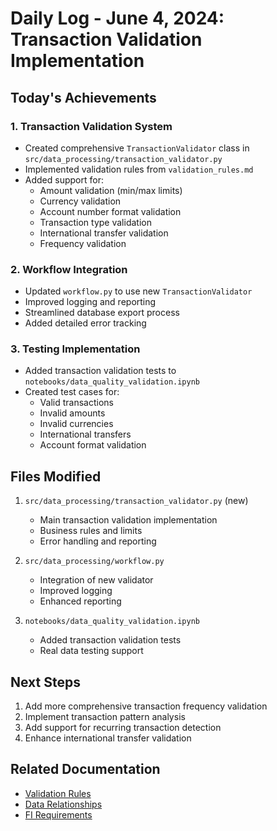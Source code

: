 # Daily Log - June 4, 2024: Transaction Validation Implementation

## Today's Achievements

### 1. Transaction Validation System
- Created comprehensive `TransactionValidator` class in `src/data_processing/transaction_validator.py`
- Implemented validation rules from `validation_rules.md`
- Added support for:
  * Amount validation (min/max limits)
  * Currency validation
  * Account number format validation
  * Transaction type validation
  * International transfer validation
  * Frequency validation

### 2. Workflow Integration
- Updated `workflow.py` to use new `TransactionValidator`
- Improved logging and reporting
- Streamlined database export process
- Added detailed error tracking

### 3. Testing Implementation
- Added transaction validation tests to `notebooks/data_quality_validation.ipynb`
- Created test cases for:
  * Valid transactions
  * Invalid amounts
  * Invalid currencies
  * International transfers
  * Account format validation

## Files Modified
1. `src/data_processing/transaction_validator.py` (new)
   - Main transaction validation implementation
   - Business rules and limits
   - Error handling and reporting

2. `src/data_processing/workflow.py`
   - Integration of new validator
   - Improved logging
   - Enhanced reporting

3. `notebooks/data_quality_validation.ipynb`
   - Added transaction validation tests
   - Real data testing support

## Next Steps
1. Add more comprehensive transaction frequency validation
2. Implement transaction pattern analysis
3. Add support for recurring transaction detection
4. Enhance international transfer validation

## Related Documentation
- [Validation Rules](../analysis/data_quality/validation_rules.md)
- [Data Relationships](../analysis/data_quality/data_relationships.md)
- [FI Requirements](../sources/regulatory_documents/fi_requirements.md) 